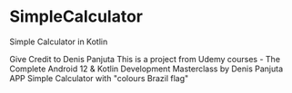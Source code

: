 # SimpleCalculator
Simple Calculator in Kotlin 

Give Credit to Denis Panjuta This is a project from Udemy courses - The Complete Android 12 & Kotlin Development Masterclass by Denis Panjuta APP Simple Calculator with "colours Brazil flag"
